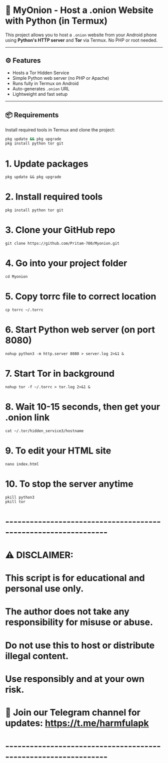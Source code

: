 # 🧅 MyOnion - Host a .onion Website with Python (in Termux)

This project allows you to host a `.onion` website from your Android phone using **Python's HTTP server** and **Tor** via Termux. No PHP or root needed.

---

## ⚙️ Features

- Hosts a Tor Hidden Service
- Simple Python web server (no PHP or Apache)
- Runs fully in Termux on Android
- Auto-generates `.onion` URL
- Lightweight and fast setup

---

## 📦 Requirements

Install required tools in Termux and clone the project:

```bash
pkg update && pkg upgrade
pkg install python tor git
```
# 1. Update packages
```
pkg update && pkg upgrade
````

# 2. Install required tools
```
pkg install python tor git
```

# 3. Clone your GitHub repo
```
git clone https://github.com/Pritam-780/Myonion.git
```
# 4. Go into your project folder
```
cd Myonion
```

# 5. Copy torrc file to correct location
```
cp torrc ~/.torrc
```

# 6. Start Python web server (on port 8080)
```
nohup python3 -m http.server 8080 > server.log 2>&1 &
```
# 7. Start Tor in background
```
nohup tor -f ~/.torrc > tor.log 2>&1 &
```
# 8. Wait 10-15 seconds, then get your .onion link
```
cat ~/.tor/hidden_service3/hostname
```

# 9. To edit your HTML site
```
nano index.html
```
# 10. To stop the server anytime
```
pkill python3
pkill tor
```
# ---------------------------------------------------------------
# ⚠️ DISCLAIMER:
# This script is for educational and personal use only.
# The author does not take any responsibility for misuse or abuse.
# Do not use this to host or distribute illegal content.
# Use responsibly and at your own risk.
#
# 📢 Join our Telegram channel for updates: https://t.me/harmfulapk
# ---------------------------------------------------------------
